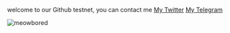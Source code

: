 welcome to our Github testnet, you can contact me [My Twitter](https://twitter.com/Fataalbar24) [My Telegram](https://t.me/Fatalbar)

![meowbored](https://user-images.githubusercontent.com/81378817/178120954-6bfa6c8b-c582-485e-95b5-97dbeb77d762.png)
